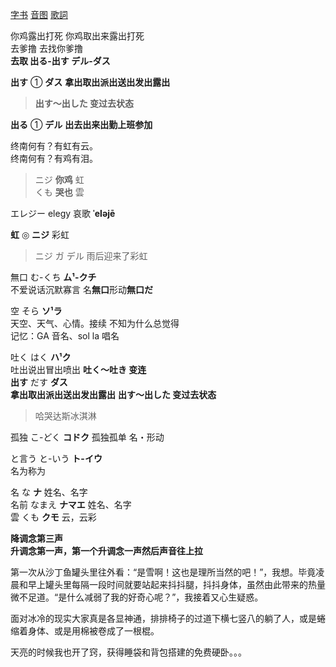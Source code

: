 [字书](../../chinese/字书.md)   [音图](../grammar.md)    [歌詞](./さよならエレジー・告別挽歌AcousticVer.md)  


你鸡露出打死  你鸡取出来露出打死  
去爹撸  去找你爹撸  
**去取  出る-出す  デル-ダス**  

**出す**  ①  **ダス**  **拿出取出派出送出发出露出**  
> **出す〜出した 变过去状态**      
 
**出る** ① **デル**   **出去出来出勤上班参加**    

终南何有？有虹有云。  
终南何有？有鸡有泪。  
> ニジ  **你鸡**  虹  
くも  **哭也**  雲  




エレジー  elegy  哀歌  **ˈeləjē**   



**虹** ◎ **ニジ** 彩虹
> ニジ ガ デル 雨后迎来了彩虹  

無口  む-くち  **ム¹-クチ**  
不爱说话沉默寡言  名**無口**形动**無口だ**      

空 そら  **ソ¹ラ**     
天空、天气、心情。接续 不知为什么总觉得  
记忆：GA 音名、sol la 唱名  

吐く  はく  **ハ¹ク**    
吐出说出冒出喷出 **吐く〜吐き 变连**    
**出す**  だす  **ダス**  
**拿出取出派出送出发出露出**  **出す〜出した 变过去状态**    
> 哈哭达斯冰淇淋  




孤独  こ-どく  **コドク**  孤独孤单    名・形动   

 
と言う  と-いう  **ト-イウ**        
名为称为  

名  な  **ナ**  姓名、名字  
名前  なまえ  **ナマエ**  姓名、名字  
雲  くも  **クモ**  云，云彩    

**降调念第三声**    
**升调念第一声，第一个升调念一声然后声音往上拉**    


第一次从沙丁鱼罐头里往外看：“是雪啊！这也是理所当然的吧！”，我想。毕竟凌晨和早上罐头里每隔一段时间就要站起来抖抖腿，抖抖身体，虽然由此带来的热量微不足道。“是什么减弱了我的好奇心呢？”，我接着又心生疑惑。

面对冰冷的现实大家真是各显神通，排排椅子的过道下横七竖八的躺了人，或是蜷缩着身体、或是用棉被卷成了一根棍。

天亮的时候我也开了窍，获得睡袋和背包搭建的免费硬卧。。。




